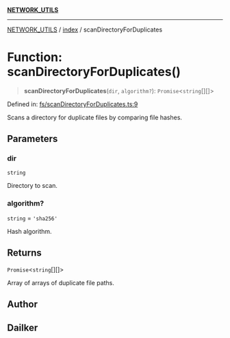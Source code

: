 [**NETWORK_UTILS**](../../README.md)

***

[NETWORK_UTILS](../../README.md) / [index](../README.md) / scanDirectoryForDuplicates

# Function: scanDirectoryForDuplicates()

> **scanDirectoryForDuplicates**(`dir`, `algorithm?`): `Promise`\<`string`[][]\>

Defined in: [fs/scanDirectoryForDuplicates.ts:9](https://github.com/dailker/everyutil/blob/26e2bb73429918cf0d08899e9efd90b82a42c92e/src/fs/scanDirectoryForDuplicates.ts#L9)

Scans a directory for duplicate files by comparing file hashes.

## Parameters

### dir

`string`

Directory to scan.

### algorithm?

`string` = `'sha256'`

Hash algorithm.

## Returns

`Promise`\<`string`[][]\>

Array of arrays of duplicate file paths.

## Author

## Dailker
